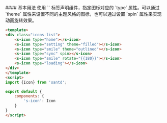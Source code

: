 <codebox>
#### 基本用法
使用 `<Icon />` 标签声明组件，指定图标对应的 `type` 属性。可以通过 `theme` 属性来设置不同的主题风格的图标，也可以通过设置 `spin` 属性来实现动画旋转效果。

```html
<template>
<div class="icons-list">
    <s-icon type="home"></s-icon>
    <s-icon type="setting" theme="filled"></s-icon>
    <s-icon type="smile" theme="outlined"></s-icon>
    <s-icon type="sync" spin></s-icon>
    <s-icon type="smile" rotate="{{180}}"></s-icon>
    <s-icon type="loading"></s-icon>
</div>
</template>
<script>
import {Icon} from 'santd';

export default {
    components: {
        's-icon': Icon
    }
}
</script>
```
</codebox>
